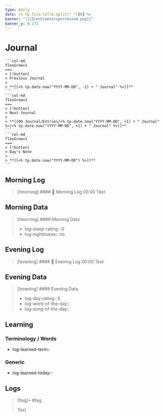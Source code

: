 ```yaml
---
type: daily
date: <% tp.file.title.split(" ")[0] %>
banner: "![[5centimeterspersecond.png]]"
banner_y: 0.172
---
```

# Journal

````col
```col-md
flexGrow=1
===
> [!button]
> Previous Journal 
> 
> **[[<% tp.date.now("YYYY-MM-DD", -1) + " Journal" %>]]** 
```
```col-md
flexGrow=1
===
> [!button]
> Next Journal 
> 
> **[[00 Journal/Entries/<% tp.date.now("YYYY-MM-DD", +1) + " Journal" %>|<% tp.date.now("YYYY-MM-DD", +1) + " Journal" %>]]**
```
```col-md
flexGrow=1
===
> [!button]
> Day's Note 
> 
> **[[<% tp.date.now("YYYY-MM-DD") %>]]** 
```
````

## Morning Log
> [!morning] #### 🌅 Morning Log
> 00:00
> Text

## Morning Data

> [!morning] #### Morning Data
> - log-sleep-rating:: 0
> - log-nightmares:: no

## Evening Log
> [!evening] #### 🌇 Evening Log
> 00:00
> Text

## Evening Data

> [!evening] #### Evening Data
> - log-day-rating:: 0
> - log-word-of-the-day:: 
> - log-song-of-the-day::

## Learning
### Terminology / Words
- log-learned-term::

### Generic
- log-learned-today:: 

## Logs
> [!log]+ 
> #tag 
>
> Text
